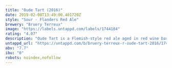 ```yaml
---
title: "Oude Tart (2016)"
date: 2019-02-08T13:49:00.401720Z
style: "Sour - Flanders Red Ale"
brewery: "Bruery Terreux"
image: "https://labels.untappd.com/labels/1744184"
rating: "4.07"
description: "Oude Tart is a Flemish-style red ale aged in red wine barrels for 18 months. It's pleasantly sour with hints of leather, dark fruit and toasty oak. While this is one of the more classic beer styles that we make, it's not a style that you can find too often in the United States. Originating in style from the Flanders region of Belgium, near the French border, this dark, sour ale has roots deep in brewing history and predates most of the ales that have become popular in contemporary culture.  We're doing our best to keep the tradition alive by brewing and aging this beer here on the west coast."
untappd_url: "https://untappd.com/b/bruery-terreux-r-oude-tart-2016/1744184"
abv: "7.7"
ibu: "0"
robots: noindex,nofollow
---
```


